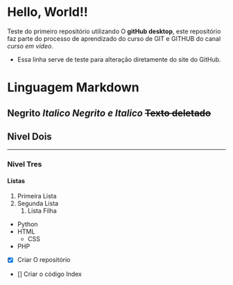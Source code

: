 # Hello, World!!
 Teste do primeiro repositório utilizando O **gitHub desktop**, este repositório faz parte do processo de aprendizado do curso de GIT e GITHUB do canal *curso em video*. 
 - Essa linha serve de teste para alteração diretamente do site do GitHub. 

 # Linguagem Markdown

 **Negrito**
 *Italico*
 ***Negrito e Italico***
 ~~Texto deletado~~
---
 ## Nivel Dois
---
### Nivel Tres

#### Listas 

1. Primeira Lista
2. Segunda Lista
   1. Lista Filha


* Python
* HTML
   * CSS
* PHP


- [x] Criar O repositório
- [] Criar o código Index

